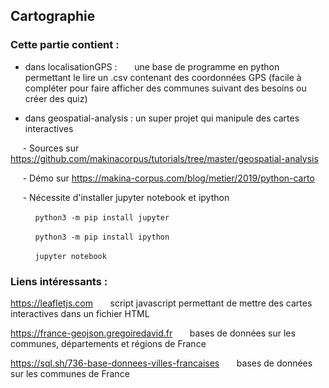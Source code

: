 ## Cartographie ##


### Cette partie contient :
 - dans localisationGPS :   &nbsp;&nbsp;&nbsp;&nbsp;&nbsp; une base de programme  en python permettant le lire un .csv contenant des coordonnées GPS 
 (facile à compléter pour faire afficher des communes suivant des besoins ou créer des quiz)
 
 - dans geospatial-analysis : un super projet  qui manipule des cartes interactives 
 
 &nbsp;&nbsp;&nbsp;&nbsp;&nbsp;- Sources sur  https://github.com/makinacorpus/tutorials/tree/master/geospatial-analysis
 
 &nbsp;&nbsp;&nbsp;&nbsp;&nbsp;-  Démo sur https://makina-corpus.com/blog/metier/2019/python-carto
 
&nbsp;&nbsp;&nbsp;&nbsp;&nbsp;- Nécessite d'installer jupyter notebook et ipython
 
  &nbsp;&nbsp;&nbsp;&nbsp;&nbsp;&nbsp;&nbsp;&nbsp;&nbsp;&nbsp;``python3 -m pip install jupyter ``
  
  &nbsp;&nbsp;&nbsp;&nbsp;&nbsp;&nbsp;&nbsp;&nbsp;&nbsp;&nbsp;``python3 -m pip install ipython ``
  
  &nbsp;&nbsp;&nbsp;&nbsp;&nbsp;&nbsp;&nbsp;&nbsp;&nbsp;&nbsp;``jupyter notebook``
  
  ### Liens intéressants :
  https://leafletjs.com
  &nbsp;&nbsp;&nbsp;&nbsp;&nbsp; script javascript permettant de mettre des cartes interactives dans un fichier HTML
  
  https://france-geojson.gregoiredavid.fr
   &nbsp;&nbsp;&nbsp;&nbsp;&nbsp; bases de données sur les communes, départements et régions de France
  
  https://sql.sh/736-base-donnees-villes-francaises
   &nbsp;&nbsp;&nbsp;&nbsp;&nbsp; bases de données sur les communes de France
